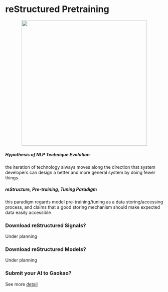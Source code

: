 # reStructured Pretraining
<p align="center">
<img src="https://user-images.githubusercontent.com/59123869/173596999-f21cb853-d88f-4004-ad15-d6105f6e6cb8.png" width="400"/>
</p>

##### Hypothesis of NLP Technique Evolution
the iteration of technology always moves along the direction that system developers can design a better and more general system by doing fewer things

##### reStructure, Pre-training, Tuning Paradigm
this paradigm regards model pre-training/tuning as a data storing/accessing process, and claims that a good storing mechanism should make expected data easily accessible



### Download reStructured Signals?
Under planning

### Download reStructured Models?
Under planning

### Submit your AI to Gaokao?
See more [detail](https://github.com/ExpressAI/AI-Gaokao)

